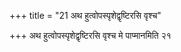 +++
title = "21 अथ हुत्वोपस्पृशेद्वृष्टिरसि वृश्च"

+++
अथ हुत्वोपस्पृशेद्वृष्टिरसि वृश्च मे पाप्मानमिति २१